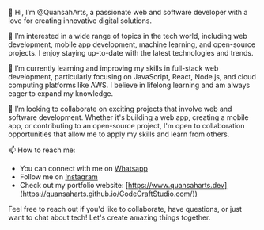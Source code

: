 👋 Hi, I’m @QuansahArts, a passionate web and software developer with a love for creating innovative digital solutions.

👀 I’m interested in a wide range of topics in the tech world, including web development, mobile app development, machine learning, and open-source projects. I enjoy staying up-to-date with the latest technologies and trends.

🌱 I’m currently learning and improving my skills in full-stack web development, particularly focusing on JavaScript, React, Node.js, and cloud computing platforms like AWS. I believe in lifelong learning and am always eager to expand my knowledge.

💞️ I’m looking to collaborate on exciting projects that involve web and software development. Whether it's building a web app, creating a mobile app, or contributing to an open-source project, I'm open to collaboration opportunities that allow me to apply my skills and learn from others.

📫 How to reach me:
- You can connect with me on [Whatsapp]((https://api.whatsapp.com/send?phone=233204753769))
- Follow me on [Instagram](https://www.instagram.com/scartech_gh/e)
- Check out my portfolio website: [https://www.quansaharts.dev](https://quansaharts.github.io/CodeCraftStudio.com/))

Feel free to reach out if you'd like to collaborate, have questions, or just want to chat about tech! Let's create amazing things together.
